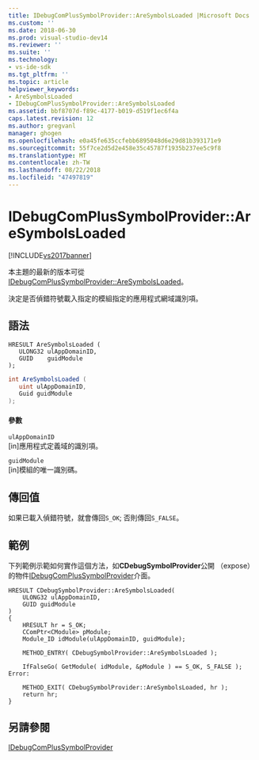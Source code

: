 ```yaml
---
title: IDebugComPlusSymbolProvider::AreSymbolsLoaded |Microsoft Docs
ms.custom: ''
ms.date: 2018-06-30
ms.prod: visual-studio-dev14
ms.reviewer: ''
ms.suite: ''
ms.technology:
- vs-ide-sdk
ms.tgt_pltfrm: ''
ms.topic: article
helpviewer_keywords:
- AreSymbolsLoaded
- IDebugComPlusSymbolProvider::AreSymbolsLoaded
ms.assetid: bbf8707d-f89c-4177-b019-d519f1ec6f4a
caps.latest.revision: 12
ms.author: gregvanl
manager: ghogen
ms.openlocfilehash: e0a45fe635ccfebb6895048d6e29d81b393171e9
ms.sourcegitcommit: 55f7ce2d5d2e458e35c45787f1935b237ee5c9f8
ms.translationtype: MT
ms.contentlocale: zh-TW
ms.lasthandoff: 08/22/2018
ms.locfileid: "47497819"
---
```

# <a name="idebugcomplussymbolprovideraresymbolsloaded"></a>IDebugComPlusSymbolProvider::AreSymbolsLoaded
[!INCLUDE[vs2017banner](../../../includes/vs2017banner.md)]

本主題的最新的版本可從[IDebugComPlusSymbolProvider::AreSymbolsLoaded](https://docs.microsoft.com/visualstudio/extensibility/debugger/reference/idebugcomplussymbolprovider-aresymbolsloaded)。  
  
決定是否偵錯符號載入指定的模組指定的應用程式網域識別項。  
  
## <a name="syntax"></a>語法  
  
```cpp#  
HRESULT AreSymbolsLoaded (  
   ULONG32 ulAppDomainID,  
   GUID    guidModule  
);  
```  
  
```csharp  
int AreSymbolsLoaded (  
   uint ulAppDomainID,  
   Guid guidModule  
);  
```  
  
#### <a name="parameters"></a>參數  
 `ulAppDomainID`  
 [in]應用程式定義域的識別項。  
  
 `guidModule`  
 [in]模組的唯一識別碼。  
  
## <a name="return-value"></a>傳回值  
 如果已載入偵錯符號，就會傳回`S_OK`; 否則傳回`S_FALSE`。  
  
## <a name="example"></a>範例  
 下列範例示範如何實作這個方法，如**CDebugSymbolProvider**公開 （expose） 的物件[IDebugComPlusSymbolProvider](../../../extensibility/debugger/reference/idebugcomplussymbolprovider.md)介面。  
  
```cpp#  
HRESULT CDebugSymbolProvider::AreSymbolsLoaded(  
    ULONG32 ulAppDomainID,  
    GUID guidModule  
)  
{  
    HRESULT hr = S_OK;  
    CComPtr<CModule> pModule;  
    Module_ID idModule(ulAppDomainID, guidModule);  
  
    METHOD_ENTRY( CDebugSymbolProvider::AreSymbolsLoaded );  
  
    IfFalseGo( GetModule( idModule, &pModule ) == S_OK, S_FALSE );  
Error:  
  
    METHOD_EXIT( CDebugSymbolProvider::AreSymbolsLoaded, hr );  
    return hr;  
}  
```  
  
## <a name="see-also"></a>另請參閱  
 [IDebugComPlusSymbolProvider](../../../extensibility/debugger/reference/idebugcomplussymbolprovider.md)

